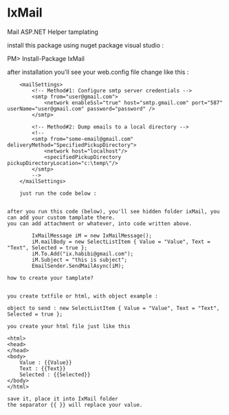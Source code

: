 # IxMail
Mail ASP.NET Helper tamplating

install this package using nuget package visual studio : 

PM> Install-Package IxMail 

after installation you'll see your web.config file change like this :


		<mailSettings>
			<!-- Method#1: Configure smtp server credentials -->
			<smtp from="user@gmail.com">
				<network enableSsl="true" host="smtp.gmail.com" port="587" userName="user@gmail.com" password="password" />
			</smtp>
			
			<!-- Method#2: Dump emails to a local directory -->
			<!--
			<smtp from="some-email@gmail.com" deliveryMethod="SpecifiedPickupDirectory">
				<network host="localhost"/>
				<specifiedPickupDirectory pickupDirectoryLocation="c:\temp\"/>
			</smtp>
			-->
		</mailSettings>
		
		just run the code below :
		
		
    after you run this code (below), you'll see hidden folder ixMail, you can add your custom tamplate there.
    you can add attachment or whatever, into code written above.
		
            IxMailMessage iM = new IxMailMessage();
            iM.mailBody = new SelectListItem { Value = "Value", Text = "Text", Selected = true };
            iM.To.Add("ix.habibi@gmail.com");
            iM.Subject = "this is subject";
            EmailSender.SendMailAsync(iM);
            
    how to create your tamplate?
    
    
    you create txtfile or html, with object example :
    
    object to send : new SelectListItem { Value = "Value", Text = "Text", Selected = true };
    
    you create your html file just like this
    
    <html>
    <head>
    </head>
    <body>
        Value : {{Value}}
        Text : {{Text}}
        Selected : {{Selected}}
    </body>
    </html>
    
    save it, place it into IxMail folder
    the separator {{ }} will replace your value.
    
    
            
